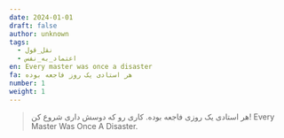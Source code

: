 ```yaml
---
date: 2024-01-01
draft: false
author: unknown
tags:
  - نقل_قول
  - اعتماد_به_نفس
en: Every master was once a disaster
fa: هر استادی یک روز فاجعه بوده
number: 1
weight: 1
---
```

> هر استادی یک روزی فاجعه بوده.
> کاری رو که دوسش داری شروع کن!
> Every Master Was Once A Disaster.